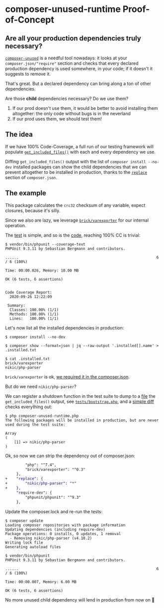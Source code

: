 # composer-unused-runtime Proof-of-Concept

## Are all your production dependencies truly necessary?

[`composer-unused`](https://github.com/composer-unused/composer-unused) is a needful tool nowadays:
it looks at your `composer.json/"require"` section and checks that every declared production
dependency is used somewhere, in your code; if it doesn't it suggests to remove it.

That's great. But a declared dependency can bring along a ton of other dependencies.

Are those **child** dependencies necessary? Do we use them?

1. If our prod doesn't use them, it would be better to avoid installing them altogether:
the only code without bugs is in the neverland
1. If our prod uses them, we should test them!  

## The idea

If we have 100% Code-Coverage, a full run of our testing framework will populate
[`get_included_files()`](https://www.php.net/manual/en/function.get-included-files.php) with each and
every dependency we use.

Diffing `get_included_files()` output with the list of `composer install --no-dev` installed packages
can show the child dependencies that we can prevent altogether to be installed in production, thanks to the
[`replace`](https://getcomposer.org/doc/04-schema.md#replace) section of `composer.json`.

## The example

This package calculates the `crc32` checksum of any variable, expect closures, because it's silly.

Since we also are lazy, we leverage [`brick/varexporter`](https://github.com/brick/varexporter) for our
internal operation.

The [test](https://github.com/Slamdunk/composer-unused-runtime-poc/blob/master/tests/VarHasherTest.php)
is simple, and so is the [code](https://github.com/Slamdunk/composer-unused-runtime-poc/blob/master/src/VarHasher.php),
reaching 100% CC is trivial:

```
$ vendor/bin/phpunit --coverage-text
PHPUnit 9.3.11 by Sebastian Bergmann and contributors.

......                                                              6 / 6 (100%)

Time: 00:00.026, Memory: 10.00 MB

OK (6 tests, 6 assertions)


Code Coverage Report:   
  2020-09-26 12:22:09   
                        
 Summary:               
  Classes: 100.00% (1/1)
  Methods: 100.00% (1/1)
  Lines:   100.00% (1/1)
```

Let's now list all the installed dependencies in production:

```
$ composer install --no-dev

$ composer show --format=json | jq --raw-output '.installed[].name' > .installed.txt

$ cat .installed.txt
brick/varexporter
nikic/php-parser
```

`brick/varexporter` is ok, [we required it in the composer.json](https://github.com/Slamdunk/composer-unused-runtime-poc/blob/master/composer.json#L7).

But do we need `nikic/php-parser`?

We can register a shutdown function in the test suite to dump to a
[file](https://github.com/Slamdunk/composer-unused-runtime-poc/blob/master/.composer-used-runtime.php)
the `get_included_files()` output, see
[`tests/bootstrap.php`](https://github.com/Slamdunk/composer-unused-runtime-poc/blob/master/tests/bootstrap.php),
and a [simple diff](https://github.com/Slamdunk/composer-unused-runtime-poc/blob/master/composer-unused-runtime.php)
checks everything out:

```
$ php composer-unused-runtime.php 
The following packages will be installed in production, but are never used during the test suite:

Array
(
    [1] => nikic/php-parser
)
```

Ok, so now we can strip the dependency out of composer.json:

```diff
         "php": "^7.4",
         "brick/varexporter": "^0.3"
     },
+    "replace": {
+        "nikic/php-parser": "*"
+    },
     "require-dev": {
         "phpunit/phpunit": "^9.3"
     },
```

Update the composer.lock and re-run the tests:

```
$ composer update
Loading composer repositories with package information
Updating dependencies (including require-dev)
Package operations: 0 installs, 0 updates, 1 removal
  - Removing nikic/php-parser (v4.10.2)
Writing lock file
Generating autoload files

$ vendor/bin/phpunit
PHPUnit 9.3.11 by Sebastian Bergmann and contributors.

......                                                              6 / 6 (100%)

Time: 00:00.007, Memory: 6.00 MB

OK (6 tests, 6 assertions)
```

No more unused child dependency will lend in production from now on :rocket: